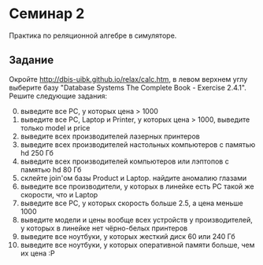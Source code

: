 # Семинар 2
Практика по реляционной алгебре в симуляторе.

## Задание

Окройте http://dbis-uibk.github.io/relax/calc.htm, в левом верхнем углу выберите базу "Database Systems The Complete Book - Exercise 2.4.1". Решите следующие задания:

0. выведите все PC, у которых цена > 1000
1. выведите все PC, Laptop и Printer, у которых цена > 1000, выведите только model и price
2. выведите всех производителей лазерных принтеров
3. выведите всех производителей настольных компьютеров с памятью hd 250 Гб
4. выведите всех производителей компьютеров или лэптопов с памятью hd 80 Гб
5. склейте join'ом базы Product и Laptop. найдите аномалию глазами
10. выведите все производители, у которых в линейке есть PC такой же скорости, что и Laptop
11. выведите все PC, у которых скорость больше 2.5, а цена меньше 1000
12. выведите модели и цены вообще всех устройств у производителей,  у которых в линейке нет чёрно-белых принтеров
13. выведите все ноутбуки, у которых жесткий диск 60 или 240 Гб
14. выведите все ноутбуки, у которых оперативной памяти больше, чем их цена :Р
